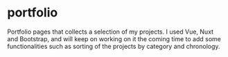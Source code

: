 # portfolio

Portfolio pages that collects a selection of my projects.
I used Vue, Nuxt and Bootstrap, and will keep on working on it the coming time to add some functionalities such as sorting of the projects by category and chronology.
